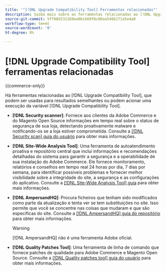 ```yaml
---
title: '"[!DNL Upgrade Compatibility Tool] Ferramentas relacionadas"'
description: Saiba mais sobre as ferramentas relacionadas ao [!DNL Upgrade Compatibility Tool] no seu projeto do Adobe Commerce.
source-git-commit: 5ff08d231269ea0bcb69f8c80aa546b171a5e4a0
workflow-type: tm+mt
source-wordcount: '0'
ht-degree: 0%

---
```



# [!DNL Upgrade Compatibility Tool] ferramentas relacionadas

{{commerce-only}}

Há ferramentas relacionadas ao [!DNL Upgrade Compatibility Tool], que podem ser usadas para resultados semelhantes ou podem acionar uma execução da variável [!DNL Upgrade Compatibility Tool].

- **[!DNL Security scanner]**: Fornece aos clientes da Adobe Commerce e do Magento Open Source informações em tempo real sobre o status de segurança de sua loja, detectando proativamente malware e notificando-os se a loja estiver comprometida. Consulte a [[!DNL Security scan] guia do usuário](https://docs.magento.com/user-guide/magento/security-scan.html) para obter mais informações.

- **[!DNL Site-Wide Analysis Tool]**: Uma ferramenta de autoatendimento proativa e repositório central que inclui informações e recomendações detalhadas do sistema para garantir a segurança e a operabilidade de sua instalação do Adobe Commerce. Ele fornece monitoramento, relatórios e conselhos em tempo real 24 horas por dia, 7 dias por semana, para identificar possíveis problemas e fornecer melhor visibilidade sobre a integridade do site, a segurança e as configurações do aplicativo. Consulte a [[!DNL Site-Wide Analysis Tool] guia](https://experienceleague.adobe.com/docs/commerce-operations/tools/site-wide-analysis-tool/intro.html?lang=en) para obter mais informações.

- **[!DNL AmpersandHQ]**: Procura ficheiros que tenham sido modificados como parte da atualização e tenta ver se tem substituições no site. Isso permite que você se concentre nas coisas que mudaram e que são específicas do site. Consulte a [[!DNL AmpersandHQ] guia do repositório](https://github.com/AmpersandHQ) para obter mais informações.

   >[!WARNING]
   >
   >[!DNL AmpersandHQ] não é uma ferramenta Adobe oficial.

- **[!DNL Quality Patches Tool]**: Uma ferramenta de linha de comando que fornece patches de qualidade para Adobe Commerce e Magento Open Source. Consulte a [[!DNL Quality patches tool] guia do usuário](https://devdocs.magento.com/quality-patches/tool.html) para obter mais informações.
